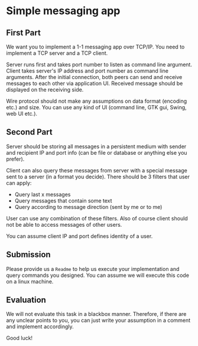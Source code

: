 # Simple messaging app

## First Part

We want you to implement a 1-1 messaging app over TCP/IP. You need to implement a TCP server and a TCP client.

Server runs first and takes port number to listen as command line argument. Client takes server's IP address and port number as command line arguments.
After the initial connection, both peers can send and receive messages to each other via application UI. Received message should be displayed on the receiving side.

Wire protocol should not make any assumptions on data format (encoding etc.) and size. You can use any kind of UI (command line, GTK gui, Swing, web UI
etc.).

## Second Part

Server should be storing all messages in a persistent medium with sender and recipient IP and 
port info (can be file or database or anything else you prefer). 

Client can also query these messages from server with a special message sent to a server (in a format you decide).
There should be 3 filters that user can apply:
- Query last x messages
- Query messages that contain some text
- Query according to message direction (sent by me or to me)

User can use any combination of these filters. Also of course client should not be able to access messages of other users.

You can assume client IP and port defines identity of a user.

## Submission

Please provide us a `Readme` to help us execute your implementation and query commands you designed. You can assume we will 
execute this code on a linux machine.

## Evaluation

We will not evaluate this task in a blackbox manner. Therefore, if there are any unclear points to you, you can just
write your assumption in a comment and implement accordingly.

Good luck!
